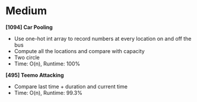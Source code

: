 # Medium

**[1094] Car Pooling**
- Use one-hot int array to record numbers at every location on and off the bus
- Compute all the locations and compare with capacity
- Two circle
- Time: O(n), Runtime: 100%


**[495] Teemo Attacking**
- Compare last time + duration and current time
- Time: O(n), Runtime: 99.3% 